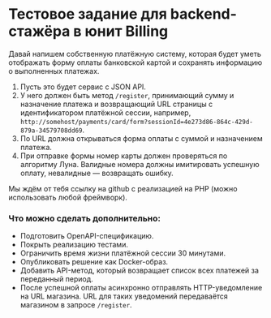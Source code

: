 # Тестовое задание для backend-стажёра в юнит Billing

Давай напишем собственную платёжную систему, которая будет уметь отображать форму оплаты банковской картой и сохранять информацию о выполненных платежах.

1. Пусть это будет сервис с JSON API.
2. У него должен быть метод `/register`, принимающий сумму и назначение платежа и возвращающий URL страницы с идентификатором платёжной сессии, например, `http://somehost/payments/card/form?sessionId=4e273d86-864c-429d-879a-34579708dd69`.
3. По URL должна открываться форма оплаты с суммой и назначением платежа.
4. При отправке формы номер карты должен проверяться по алгоритму Луна. Валидные номера должны имитировать успешную оплату, невалидные — возвращать ошибку.

Мы ждём от тебя ссылку на github с реализацией на PHP (можно использовать любой фреймворк).

### Что можно сделать дополнительно:

- Подготовить OpenAPI-спецификацию.
- Покрыть реализацию тестами.
- Ограничить время жизни платёжной сессии 30 минутами.
- Опубликовать решение как Docker-образ.
- Добавить API-метод, который возвращает список всех платежей за переданный период.
- После успешной оплаты асинхронно отправлять HTTP-уведомление на URL магазина. URL для таких уведомений передаваётся магазином в запросе `/register`.
